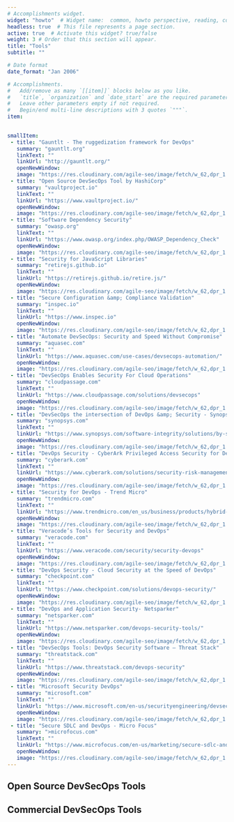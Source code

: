 ```yaml
---
# Accomplishments widget.
widget: "howto"  # Widget name:  common, howto perspective, reading, cd-with-jenkins-and-docker  etc
headless: true  # This file represents a page section.
active: true  # Activate this widget? true/false
weight: 3 # Order that this section will appear.
title: "Tools"
subtitle: ""

# Date format
date_format: "Jan 2006"

# Accomplishments.
#   Add/remove as many `[[item]]` blocks below as you like.
#   `title`, `organization` and `date_start` are the required parameters.
#   Leave other parameters empty if not required.
#   Begin/end multi-line descriptions with 3 quotes `"""`.
item:
 

smallItem: 
 - title: "Gauntlt - The ruggedization framework for DevOps"
   summary: "gauntlt.org"
   linkText: ""
   linkUrl: "http://gauntlt.org/"
   openNewWindow: 
   image: "https://res.cloudinary.com/agile-seo/image/fetch/w_62,dpr_1.0,d_blank_am8gzx.png/https%3A%2F%2Flogo.clearbit.com%2Fgauntlt.org%3Fsize%3D250" 
 - title: "Open Source DevSecOps Tool by HashiCorp"
   summary: "vaultproject.io"
   linkText: ""
   linkUrl: "https://www.vaultproject.io/"
   openNewWindow: 
   image: "https://res.cloudinary.com/agile-seo/image/fetch/w_62,dpr_1.0,d_blank_am8gzx.png/https%3A%2F%2Flogo.clearbit.com%2Fvaultproject.io%3Fsize%3D250" 
 - title: "Software Dependency Security"
   summary: "owasp.org"
   linkText: ""
   linkUrl: "https://www.owasp.org/index.php/OWASP_Dependency_Check"
   openNewWindow: 
   image: "https://res.cloudinary.com/agile-seo/image/fetch/w_62,dpr_1.0,d_blank_am8gzx.png/https%3A%2F%2Flogo.clearbit.com%2Fowasp.org%3Fsize%3D250" 
 - title: "Security for JavaScript Libraries"
   summary: "retirejs.github.io"
   linkText: ""
   linkUrl: "https://retirejs.github.io/retire.js/"
   openNewWindow: 
   image: "https://res.cloudinary.com/agile-seo/image/fetch/w_62,dpr_1.0,d_blank_am8gzx.png/https%3A%2F%2Flogo.clearbit.com%2Fretirejs.github.io%3Fsize%3D250" 
 - title: "Secure Configuration &amp; Compliance Validation"
   summary: "inspec.io"
   linkText: ""
   linkUrl: "https://www.inspec.io"
   openNewWindow: 
   image: "https://res.cloudinary.com/agile-seo/image/fetch/w_62,dpr_1.0,d_blank_am8gzx.png/https%3A%2F%2Flogo.clearbit.com%2Finspec.io%3Fsize%3D250" 
 - title: "Automate DevSecOps: Security and Speed Without Compromise"
   summary: "aquasec.com"
   linkText: ""
   linkUrl: "https://www.aquasec.com/use-cases/devsecops-automation/"
   openNewWindow: 
   image: "https://res.cloudinary.com/agile-seo/image/fetch/w_62,dpr_1.0,d_blank_am8gzx.png/https%3A%2F%2Flogo.clearbit.com%2Faquasec.com%3Fsize%3D250" 
 - title: "DevSecOps Enables Security For Cloud Operations"
   summary: "cloudpassage.com"
   linkText: ""
   linkUrl: "https://www.cloudpassage.com/solutions/devsecops"
   openNewWindow: 
   image: "https://res.cloudinary.com/agile-seo/image/fetch/w_62,dpr_1.0,d_blank_am8gzx.png/https%3A%2F%2Flogo.clearbit.com%2Fcloudpassage.com%3Fsize%3D250" 
 - title: "DevSecOps the intersection of DevOps &amp; Security - Synopsys"
   summary: "synopsys.com"
   linkText: ""
   linkUrl: "https://www.synopsys.com/software-integrity/solutions/by-security-need/devsecops.html"
   openNewWindow: 
   image: "https://res.cloudinary.com/agile-seo/image/fetch/w_62,dpr_1.0,d_blank_am8gzx.png/https%3A%2F%2Flogo.clearbit.com%2Fsynopsys.com%3Fsize%3D250" 
 - title: "DevOps Security - CyberArk Privileged Access Security for DevOps"
   summary: "cyberark.com"
   linkText: ""
   linkUrl: "https://www.cyberark.com/solutions/security-risk-management/devops-security/"
   openNewWindow: 
   image: "https://res.cloudinary.com/agile-seo/image/fetch/w_62,dpr_1.0,d_blank_am8gzx.png/https%3A%2F%2Flogo.clearbit.com%2Fcyberark.com%3Fsize%3D250" 
 - title: "Security for DevOps - Trend Micro"
   summary: "trendmicro.com"
   linkText: ""
   linkUrl: "https://www.trendmicro.com/en_us/business/products/hybrid-cloud/development-operations.html"
   openNewWindow: 
   image: "https://res.cloudinary.com/agile-seo/image/fetch/w_62,dpr_1.0,d_blank_am8gzx.png/https%3A%2F%2Flogo.clearbit.com%2Ftrendmicro.com%3Fsize%3D250" 
 - title: "Veracode’s Tools for Security and DevOps"
   summary: "veracode.com"
   linkText: ""
   linkUrl: "https://www.veracode.com/security/security-devops"
   openNewWindow: 
   image: "https://res.cloudinary.com/agile-seo/image/fetch/w_62,dpr_1.0,d_blank_am8gzx.png/https%3A%2F%2Flogo.clearbit.com%2Fveracode.com%3Fsize%3D250" 
 - title: "DevOps Security - Cloud Security at the Speed of DevOps"
   summary: "checkpoint.com"
   linkText: ""
   linkUrl: "https://www.checkpoint.com/solutions/devops-security/"
   openNewWindow: 
   image: "https://res.cloudinary.com/agile-seo/image/fetch/w_62,dpr_1.0,d_blank_am8gzx.png/https%3A%2F%2Flogo.clearbit.com%2Fcheckpoint.com%3Fsize%3D250" 
 - title: "DevOps and Application Security- Netsparker"
   summary: "netsparker.com"
   linkText: ""
   linkUrl: "https://www.netsparker.com/devops-security-tools/"
   openNewWindow: 
   image: "https://res.cloudinary.com/agile-seo/image/fetch/w_62,dpr_1.0,d_blank_am8gzx.png/https%3A%2F%2Flogo.clearbit.com%2Fnetsparker.com%3Fsize%3D250" 
 - title: "DevSecOps Tools: DevOps Security Software – Threat Stack"
   summary: "threatstack.com"
   linkText: ""
   linkUrl: "https://www.threatstack.com/devops-security"
   openNewWindow: 
   image: "https://res.cloudinary.com/agile-seo/image/fetch/w_62,dpr_1.0,d_blank_am8gzx.png/https%3A%2F%2Flogo.clearbit.com%2Fthreatstack.com%3Fsize%3D250" 
 - title: "Microsoft Security DevOps"
   summary: "microsoft.com"
   linkText: ""
   linkUrl: "https://www.microsoft.com/en-us/securityengineering/devsecops"
   openNewWindow: 
   image: "https://res.cloudinary.com/agile-seo/image/fetch/w_62,dpr_1.0,d_blank_am8gzx.png/https%3A%2F%2Flogo.clearbit.com%2Fmicrosoft.com%3Fsize%3D250" 
 - title: "Secure SDLC and DevOps - Micro Focus"
   summary: ">microfocus.com"
   linkText: ""
   linkUrl: "https://www.microfocus.com/en-us/marketing/secure-sdlc-and-devops"
   openNewWindow: 
   image: "https://res.cloudinary.com/agile-seo/image/fetch/w_62,dpr_1.0,d_blank_am8gzx.png/https%3A%2F%2Flogo.clearbit.com%2Fmicrofocus.com%3Fsize%3D250" 
---
```

## Open Source DevSecOps Tools
## Commercial DevSecOps Tools
